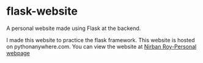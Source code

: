 # flask-website
A personal website made using Flask at the backend.

I made this website to practice the flask framework.
This website is hosted on pythonanywhere.com.
You can view the website at [Nirban Roy-Personal webpage](http://nirbanroy.pythonanywhere.com/)

